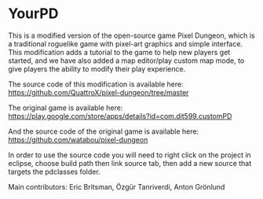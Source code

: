 YourPD
=============

This is a modified version of the open-source game Pixel Dungeon, which 
is a traditional roguelike game with pixel-art graphics and simple interface.
This modification adds a tutorial to the game to help new players get started,
and we have also added a map editor/play custom map mode, to give
players the ability to modify their play experience.

The source code of this modification is available here:
https://github.com/QuattroX/pixel-dungeon/tree/master

The original game is available here:
https://play.google.com/store/apps/details?id=com.dit599.customPD

And the source code of the original game is available here:
https://github.com/watabou/pixel-dungeon

In order to use the source code you will need to right click on the project in eclipse, 
choose build path then link source tab, then add a new source that targets the pdclasses
folder.

Main contributors: Eric Britsman, Özgür Tanriverdi, Anton Grönlund
